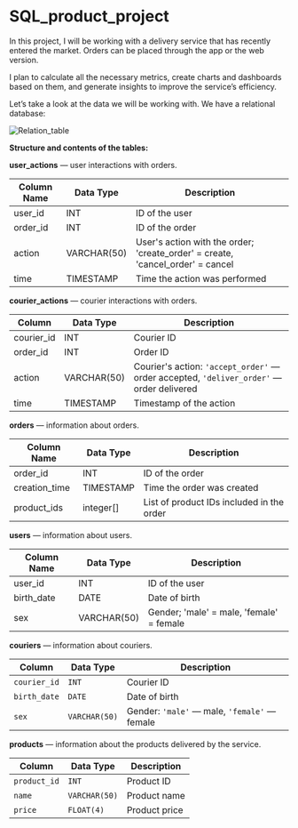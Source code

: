 # SQL_product_project

In this project, I will be working with a delivery service that has recently entered the market. Orders can be placed through the app or the web version.

I plan to calculate all the necessary metrics, create charts and dashboards based on them, and generate insights to improve the service’s efficiency.

Let’s take a look at the data we will be working with. We have a relational database:

![Relation_table](https://github.com/user-attachments/assets/1777fcf4-8c76-4c6a-95f8-5b6cd6cdc9cd)

**Structure and contents of the tables:**

**user_actions** — user interactions with orders.

| Column Name | Data Type     | Description                                                        |
|-------------|---------------|--------------------------------------------------------------------|
| user_id     | INT           | ID of the user                                                    |
| order_id    | INT           | ID of the order                                                   |
| action      | VARCHAR(50)   | User's action with the order; 'create_order' = create, 'cancel_order' = cancel |
| time        | TIMESTAMP     | Time the action was performed                                     |


**courier_actions** — courier interactions with orders.



| Column         | Data Type     | Description                                                                 |
|----------------|---------------|-----------------------------------------------------------------------------|
|  courier_id    |  INT          | Courier ID                                                                  |
|  order_id      |  INT          | Order ID                                                                    |
|  action        |  VARCHAR(50)  | Courier's action: `'accept_order'` — order accepted, `'deliver_order'` — order delivered |
|  time          |  TIMESTAMP    | Timestamp of the action                                                     |


**orders** — information about orders.

| Column Name   | Data Type     | Description                              |
|---------------|---------------|------------------------------------------|
| order_id      | INT           | ID of the order                          |
| creation_time | TIMESTAMP     | Time the order was created               |
| product_ids   | integer[]     | List of product IDs included in the order |

**users** — information about users.

| Column Name | Data Type   | Description                                                       |
|-------------|-------------|-------------------------------------------------------------------|
| user_id     | INT         | ID of the user                                                    |
| birth_date  | DATE        | Date of birth                                                     |
| sex         | VARCHAR(50) | Gender; 'male' = male, 'female' = female                      |

**couriers** — information about couriers.

| Column       | Data Type     | Description                                  |
|--------------|---------------|----------------------------------------------|
| `courier_id` | `INT`         | Courier ID                                   |
| `birth_date` | `DATE`        | Date of birth                                |
| `sex`        | `VARCHAR(50)` | Gender: `'male'` — male, `'female'` — female |

**products** — information about the products delivered by the service.

| Column      | Data Type     | Description             |
|-------------|---------------|-------------------------|
| `product_id`| `INT`         | Product ID              |
| `name`      | `VARCHAR(50)` | Product name            |
| `price`     | `FLOAT(4)`    | Product price           |

